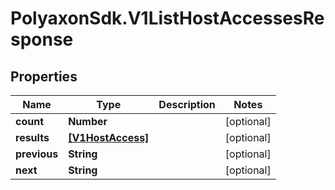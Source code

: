 # PolyaxonSdk.V1ListHostAccessesResponse

## Properties
Name | Type | Description | Notes
------------ | ------------- | ------------- | -------------
**count** | **Number** |  | [optional] 
**results** | [**[V1HostAccess]**](V1HostAccess.md) |  | [optional] 
**previous** | **String** |  | [optional] 
**next** | **String** |  | [optional] 


